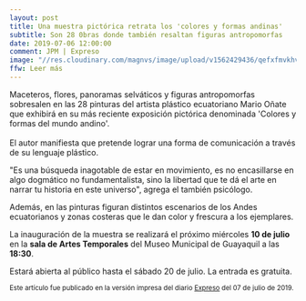 ```yaml
---
layout: post
title: Una muestra pictórica retrata los 'colores y formas andinas'
subtitle: Son 28 0bras donde también resaltan figuras antropomorfas
date: 2019-07-06 12:00:00
comment: JPM | Expreso
image: "//res.cloudinary.com/magnvs/image/upload/v1562429436/qefxfmvkhv5yqctaylyn.jpg"
ffw: Leer más
---
```

Maceteros, flores, panoramas selváticos y figuras antropomorfas sobresalen en las 28 pinturas del artista plástico ecuatoriano Mario Oñate que exhibirá en su más reciente exposición pictórica denominada 'Colores y formas del mundo andino'.<br /><br/> El autor manifiesta que pretende lograr una forma de comunicación a través de su lenguaje plástico.

"Es una búsqueda inagotable de estar en movimiento, es no encasillarse en algo dogmático no fundamentalista, sino la libertad que te dá el arte en narrar tu historia en este universo", agrega el también psicólogo.

Además, en las pinturas figuran distintos escenarios de los Andes ecuatorianos y zonas costeras que le dan color y frescura a los ejemplares.

La inauguración de la muestra se realizará el próximo miércoles **10 de julio** en la **sala de Artes Temporales** del Museo Municipal de Guayaquil a las **18:30**.

Estará abierta al público hasta el sábado 20 de julio. La entrada es gratuita.

<small>Este artículo fue publicado en la versión impresa del diario [Expreso](//www.expreso.ec) del 07 de julio de 2019.</small>
